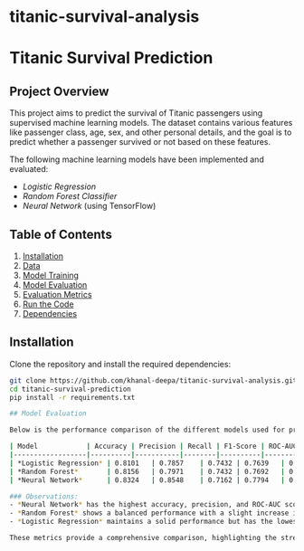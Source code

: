 # titanic-survival-analysis

# Titanic Survival Prediction

## Project Overview

This project aims to predict the survival of Titanic passengers using supervised machine learning models. The dataset contains various features like passenger class, age, sex, and other personal details, and the goal is to predict whether a passenger survived or not based on these features.

The following machine learning models have been implemented and evaluated:

- *Logistic Regression*
- *Random Forest Classifier*
- *Neural Network* (using TensorFlow)

## Table of Contents

1. [Installation](#installation)
2. [Data](#data)
3. [Model Training](#model-training)
4. [Model Evaluation](#model-evaluation)
5. [Evaluation Metrics](#evaluation-metrics)
6. [Run the Code](#run-the-code)
7. [Dependencies](#dependencies)

## Installation

Clone the repository and install the required dependencies:

```bash
git clone https://github.com/khanal-deepa/titanic-survival-analysis.git
cd titanic-survival-prediction
pip install -r requirements.txt

## Model Evaluation

Below is the performance comparison of the different models used for predicting the survival of Titanic passengers. The metrics include accuracy, precision, recall, F1-score, ROC-AUC, and confusion matrix for each model.

| Model            | Accuracy | Precision | Recall | F1-Score | ROC-AUC | Confusion Matrix   |
|------------------|----------|-----------|--------|----------|---------|--------------------|
| *Logistic Regression* | 0.8101   | 0.7857    | 0.7432 | 0.7639   | 0.8002  | [[90 15] [19 55]] |
| *Random Forest*       | 0.8156   | 0.7971    | 0.7432 | 0.7692   | 0.8050  | [[91 14] [19 55]] |
| *Neural Network*      | 0.8324   | 0.8548    | 0.7162 | 0.7794   | 0.8153  | [[96  9] [21 53]] |

### Observations:
- *Neural Network* has the highest accuracy, precision, and ROC-AUC score, indicating better overall performance compared to the other models.
- *Random Forest* shows a balanced performance with a slight increase in precision compared to Logistic Regression.
- *Logistic Regression* maintains a solid performance but has the lowest F1-score among the three models.

These metrics provide a comprehensive comparison, highlighting the strengths and weaknesses of each model for this task.
